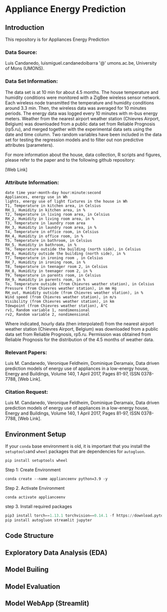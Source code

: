 # Appliance Energy Prediction

## Introduction

This repository is for Appliances Energy Prediction


### Data Source:

Luis Candanedo, luismiguel.candanedoibarra '@' umons.ac.be, University of Mons (UMONS).


### Data Set Information:

The data set is at 10 min for about 4.5 months. The house temperature and humidity conditions were monitored with a ZigBee wireless sensor network. Each wireless node transmitted the temperature and humidity conditions around 3.3 min. Then, the wireless data was averaged for 10 minutes periods. The energy data was logged every 10 minutes with m-bus energy meters. Weather from the nearest airport weather station (Chievres Airport, Belgium) was downloaded from a public data set from Reliable Prognosis (rp5.ru), and merged together with the experimental data sets using the date and time column. Two random variables have been included in the data set for testing the regression models and to filter out non predictive attributes (parameters).

For more information about the house, data collection, R scripts and figures, please refer to the paper and to the following github repository:

[Web Link]


### Attribute Information:

```
date time year-month-day hour:minute:second
Appliances, energy use in Wh
lights, energy use of light fixtures in the house in Wh
T1, Temperature in kitchen area, in Celsius
RH_1, Humidity in kitchen area, in %
T2, Temperature in living room area, in Celsius
RH_2, Humidity in living room area, in %
T3, Temperature in laundry room area
RH_3, Humidity in laundry room area, in %
T4, Temperature in office room, in Celsius
RH_4, Humidity in office room, in %
T5, Temperature in bathroom, in Celsius
RH_5, Humidity in bathroom, in %
T6, Temperature outside the building (north side), in Celsius
RH_6, Humidity outside the building (north side), in %
T7, Temperature in ironing room , in Celsius
RH_7, Humidity in ironing room, in %
T8, Temperature in teenager room 2, in Celsius
RH_8, Humidity in teenager room 2, in %
T9, Temperature in parents room, in Celsius
RH_9, Humidity in parents room, in %
To, Temperature outside (from Chievres weather station), in Celsius
Pressure (from Chievres weather station), in mm Hg
RH_out, Humidity outside (from Chievres weather station), in %
Wind speed (from Chievres weather station), in m/s
Visibility (from Chievres weather station), in km
Tdewpoint (from Chievres weather station), Â°C
rv1, Random variable 1, nondimensional
rv2, Random variable 2, nondimensional
```

Where indicated, hourly data (then interpolated) from the nearest airport weather station (Chievres Airport, Belgium) was downloaded from a public data set from Reliable Prognosis, rp5.ru. Permission was obtained from Reliable Prognosis for the distribution of the 4.5 months of weather data.


### Relevant Papers:

Luis M. Candanedo, Veronique Feldheim, Dominique Deramaix, Data driven prediction models of energy use of appliances in a low-energy house, Energy and Buildings, Volume 140, 1 April 2017, Pages 81-97, ISSN 0378-7788, [Web Link].



### Citation Request:

Luis M. Candanedo, Veronique Feldheim, Dominique Deramaix, Data driven prediction models of energy use of appliances in a low-energy house, Energy and Buildings, Volume 140, 1 April 2017, Pages 81-97, ISSN 0378-7788, [Web Link].

## Environment Setup


If your `conda` base environment is old, it is important that you install the `setuptools`and `wheel` packages that are dependencies for `autogluon`.
```
pip install setuptools wheel
```

Step 1: Create Environment
```
conda create --name applianceenv python=3.9 -y
```

Step 2. Activate Environment
```
conda activate applianceenv
```

step 3. Install required packages
```py
pip3 install torch==1.13.1 torchvision==0.14.1 -f https://download.pytorch.org/whl/torch_stable.html
pip install autogluon streamlit jupyter
```
## Code Structure

## Exploratory Data Analysis (EDA)

## Model Builing

## Model Evaluation


## Model WebApp (Streamlit)

